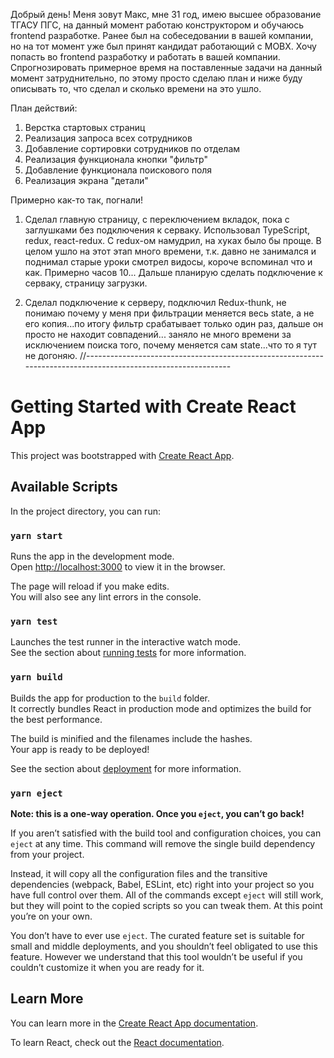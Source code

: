Добрый день! Меня зовут Макс, мне 31 год, имею высшее образование ТГАСУ ПГС, на данный момент работаю конструктором и обучаюсь frontend разработке. Ранее был на собеседовании в вашей компании, но на тот момент уже был принят кандидат работающий с MOBX. Хочу попасть во frontend разработку и работать в вашей компании.
Спрогнозировать примерное время на поставленные задачи на данный момент затруднительно, по этому просто сделаю план и ниже буду описывать то, что сделал и сколько времени на это ушло.

План действий:

1. Верстка стартовых страниц
2. Реализация запроса всех сотрудников
3. Добавление сортировки сотрудников по отделам
4. Реализация функционала кнопки "фильтр"
5. Добавление функционала поискового поля
6. Реализация экрана "детали"

Примерно как-то так, погнали!

1. Сделал главную страницу, с переключением вкладок, пока с заглушками без подключения к серваку. Использовал TypeScript, redux, react-redux. С redux-ом намудрил, на хуках было бы проще. В целом ушло на этот этап много времени, т.к. давно не занимался и поднимал старые уроки смотрел видосы, короче вспоминал что и как. Примерно часов 10...
   Дальше планирую сделать подключение к серваку, страницу загрузки.

2. Сделал подключение к серверу, подключил Redux-thunk, не понимаю почему у меня при фильтрации меняется весь state, а не его копия...по итогу фильтр срабатывает только один раз, дальше он просто не находит совпадений...
   заняло не много времени за исключением поиска того, почему меняется сам state...что то я тут не догоняю.
   //--------------------------------------------------------------------------------------------------------------

# Getting Started with Create React App

This project was bootstrapped with [Create React App](https://github.com/facebook/create-react-app).

## Available Scripts

In the project directory, you can run:

### `yarn start`

Runs the app in the development mode.\
Open [http://localhost:3000](http://localhost:3000) to view it in the browser.

The page will reload if you make edits.\
You will also see any lint errors in the console.

### `yarn test`

Launches the test runner in the interactive watch mode.\
See the section about [running tests](https://facebook.github.io/create-react-app/docs/running-tests) for more information.

### `yarn build`

Builds the app for production to the `build` folder.\
It correctly bundles React in production mode and optimizes the build for the best performance.

The build is minified and the filenames include the hashes.\
Your app is ready to be deployed!

See the section about [deployment](https://facebook.github.io/create-react-app/docs/deployment) for more information.

### `yarn eject`

**Note: this is a one-way operation. Once you `eject`, you can’t go back!**

If you aren’t satisfied with the build tool and configuration choices, you can `eject` at any time. This command will remove the single build dependency from your project.

Instead, it will copy all the configuration files and the transitive dependencies (webpack, Babel, ESLint, etc) right into your project so you have full control over them. All of the commands except `eject` will still work, but they will point to the copied scripts so you can tweak them. At this point you’re on your own.

You don’t have to ever use `eject`. The curated feature set is suitable for small and middle deployments, and you shouldn’t feel obligated to use this feature. However we understand that this tool wouldn’t be useful if you couldn’t customize it when you are ready for it.

## Learn More

You can learn more in the [Create React App documentation](https://facebook.github.io/create-react-app/docs/getting-started).

To learn React, check out the [React documentation](https://reactjs.org/).
